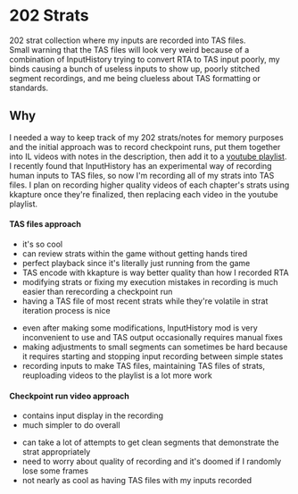 # 202 Strats
202 strat collection where my inputs are recorded into TAS files.  
Small warning that the TAS files will look very weird because of a combination of InputHistory trying to convert RTA to TAS input poorly, my binds causing a bunch of useless inputs to show up, poorly stitched segment recordings, and me being clueless about TAS formatting or standards.

## Why
I needed a way to keep track of my 202 strats/notes for memory purposes and the initial approach was to record checkpoint runs, put them together into IL videos with notes in the description, then add it to a [youtube playlist](https://www.youtube.com/playlist?list=PLe4H4cset3iFk3nKlbb8tro8Sx7h7TaCe). I recently found that InputHistory has an experimental way of recording human inputs to TAS files, so now I'm recording all of my strats into TAS files. I plan on recording higher quality videos of each chapter's strats using kkapture once they're finalized, then replacing each video in the youtube playlist.

#### TAS files approach
+ it's so cool
+ can review strats within the game without getting hands tired
+ perfect playback since it's literally just running from the game
+ TAS encode with kkapture is way better quality than how I recorded RTA
+ modifying strats or fixing my execution mistakes in recording is much easier than rerecording a checkpoint run
+ having a TAS file of most recent strats while they're volatile in strat iteration process is nice
- even after making some modifications, InputHistory mod is very inconvenient to use and TAS output occasionally requires manual fixes
- making adjustments to small segments can sometimes be hard because it requires starting and stopping input recording between simple states
- recording inputs to make TAS files, maintaining TAS files of strats, reuploading videos to the playlist is a lot more work

#### Checkpoint run video approach
+ contains input display in the recording
+ much simpler to do overall
- can take a lot of attempts to get clean segments that demonstrate the strat appropriately
- need to worry about quality of recording and it's doomed if I randomly lose some frames
- not nearly as cool as having TAS files with my inputs recorded
